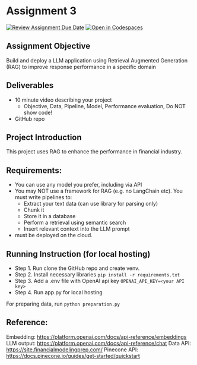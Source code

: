 # Assignment 3
[![Review Assignment Due Date](https://classroom.github.com/assets/deadline-readme-button-22041afd0340ce965d47ae6ef1cefeee28c7c493a6346c4f15d667ab976d596c.svg)](https://classroom.github.com/a/a87xfYGP)
[![Open in Codespaces](https://classroom.github.com/assets/launch-codespace-2972f46106e565e64193e422d61a12cf1da4916b45550586e14ef0a7c637dd04.svg)](https://classroom.github.com/open-in-codespaces?assignment_repo_id=18319817)

## Assignment Objective
Build and deploy a LLM application using Retrieval Augmented Generation
(RAG) to improve response performance in a specific domain

## Deliverables
- 10 minute video describing your project
    - Objective, Data, Pipeline, Model, Performance evaluation, Do NOT show code!
- GitHub repo
## Project Introduction
This project uses RAG to enhance the performance in financial industry.

## Requirements:
- You can use any model you prefer, including via API
- You may NOT use a framework for RAG (e.g. no LangChain etc). You must
write pipelines to:
    - Extract your text data (can use library for parsing only)
    - Chunk it
    - Store it in a database
    - Perform a retrieval using semantic search
    - Insert relevant context into the LLM prompt
- must be deployed on the cloud.

## Running Instruction (for local hosting)
- Step 1. Run clone the GitHub repo and create venv.
- Step 2. Install necessary libraries `pip install -r requirements.txt`
- Step 3. Add a .env file with OpenAI api key `OPENAI_API_KEY=<your API key>`
- Step 4. Run app.py for local hosting

For preparing data, run `python preparation.py`

## Reference:
Embedding: https://platform.openai.com/docs/api-reference/embeddings
LLM output: https://platform.openai.com/docs/api-reference/chat
Data API: https://site.financialmodelingprep.com/
Pinecone API: https://docs.pinecone.io/guides/get-started/quickstart
